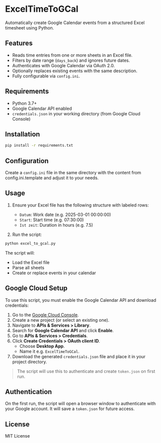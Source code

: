 # ExcelTimeToGCal

Automatically create Google Calendar events from a structured Excel timesheet using Python.

## Features

- Reads time entries from one or more sheets in an Excel file.
- Filters by date range (`days_back`) and ignores future dates.
- Authenticates with Google Calendar via OAuth 2.0.
- Optionally replaces existing events with the same description.
- Fully configurable via `config.ini`.

## Requirements

- Python 3.7+
- Google Calendar API enabled
- `credentials.json` in your working directory (from Google Cloud Console)

## Installation

```bash
pip install -r requirements.txt
```

## Configuration

Create a `config.ini` file in the same directory with the content from config.ini.template and adjust it to your needs.

## Usage

1. Ensure your Excel file has the following structure with labeled rows:
   - `Datum`: Work date (e.g. 2025-03-01 00:00:00)
   - `Start`: Start time (e.g. 07:30:00)
   - `Ist zeit`: Duration in hours (e.g. 7.5)

2. Run the script:

```bash
python excel_to_gcal.py
```

The script will:
- Load the Excel file
- Parse all sheets
- Create or replace events in your calendar

## Google Cloud Setup

To use this script, you must enable the Google Calendar API and download credentials:

1. Go to the [Google Cloud Console](https://console.cloud.google.com/).
2. Create a new project (or select an existing one).
3. Navigate to **APIs & Services > Library**.
4. Search for **Google Calendar API** and click **Enable**.
5. Go to **APIs & Services > Credentials**.
6. Click **Create Credentials > OAuth client ID**.
   - Choose **Desktop App**.
   - Name it e.g. `ExcelTimeToGCal`.
7. Download the generated `credentials.json` file and place it in your project directory.

> The script will use this to authenticate and create `token.json` on first run.

## Authentication

On the first run, the script will open a browser window to authenticate with your Google account. It will save a `token.json` for future access.

## License

MIT License
